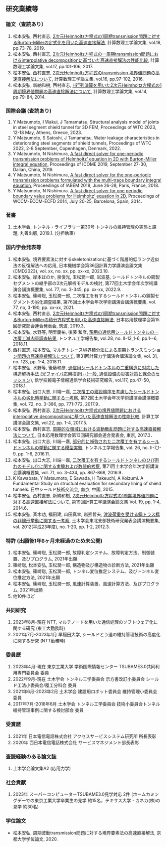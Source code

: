 ## 研究業績等

### 論文（査読あり）
1. 松本安弘, 西村直志, [2次元Helmholtz方程式の1周期transmission問題に対するBurton-Millerの定式化を用いた高速直接解法](http://www.matsumoto.nuem.nagoya-u.ac.jp/jascome/denshi-journal/19/JA1915.pdf), 計算数理工学論文集, vol.19, pp.73-78, 2019.
1. 松本安弘, 西村直志, [2次元Helmholtz方程式の一周期transmission問題におけるinterpolative decompositionに基づいた高速直接解法の性能比較](http://www.matsumoto.nuem.nagoya-u.ac.jp/jascome/denshi-journal/17/JA1721.pdf), 計算数理工学論文集, vol.17, pp.101-106, 2017.
1. 松本安弘, 西村直志, [2次元Helmholtz方程式のtransmission 境界値問題の高速直接解法について](http://www.matsumoto.nuem.nagoya-u.ac.jp/jascome/denshi-journal/16/JA1622.pdf), 計算数理工学論文集, vol.16, pp.97-102, 2016.
1. 松本安弘, 新納和樹, 西村直志, [H行列演算を用いた2次元Helmholtz方程式の1周期境界値問題の高速直接解法について](http://www.matsumoto.nuem.nagoya-u.ac.jp/jascome/denshi-journal/14/JA1419.pdf), 計算数理工学論文集, vol.14, pp.79-84, 2014.

### 国際会議 (査読あり)
1. Y Matsumoto, I Wakui, J Tamamatsu, Structural analysis model of joints in steel segment shield tunnel for 3D FEM, Proceedings of WTC 2023, 12-18 May, Athens, Greece, 2023.
1. Y Matsumoto, S Satoshi, J Tamamatsu, Water leakage characteristics in deteriorating steel segments of shield tunnels, Proceedings of WTC 2022, 2-8 September, Copenhagen, Denmark, 2022.
1. Y Matsumoto, N Nishimura, [A fast direct solver for one-periodic transmission problems of Helmholtz’ equation in 2D with Burton-Miller integral equation](http://icome2019.dlut.edu.cn/files/20191023/191023_1609404.pdf), Proceedings of ICOME 2019, September 27-30, Dalian, China, 2019.
1. Y Matsumoto, N Nishimura, [A fast direct solver for the one-periodic transmission problems formulated with the multi-trace boundary integral equation](https://project.inria.fr/iabem2018/files/2018/06/book-of-abstracts_iabem2018.pdf), Proceedings of IABEM 2018, June 26-28, Paris, France, 2018.
1. Y Matsumoto, N Nishimura. [A fast direct solver for one periodic boundary value problems for Helmholtz’ equation in 2D](http://www.wccm-eccm-ecfd2014.org/admin/files/fileabstract/a2739.pdf), Proceedings of WCCM-ECCM-ECFD 2014, July 20-25, Barcelona, Spain, 2014.

### 著書
1. 土木学会, トンネル・ライブラリー第30号 トンネルの維持管理の実態と課題, 丸善出版, 2019.1. (分担執筆)

### 国内学会発表等
1. 松本安弘, 境界要素法に対するskeletonizationに基づく階層的低ランク近似法の反復解法への応用, 日本機械学会第36回計算力学講演会論文集 (CMD2023), vol. xx, no. xx, pp. xx-xx, 2023.10.
1. 松本安弘, 岸本ほのか, 泉俊光, 玉松潤一郎, 岩波基, シールドトンネルの鋼製セグメントの継手部の3次元解析モデルの検討, 第77回土木学会年次学術講演会講演概要集, vol. 77, no. 3-345, pp. xx-xx, 2022.9.
1. 松本安弘, 篠﨑聡, 玉松潤一郎, 二次覆工を有するシールドトンネルの鋼製セグメントの劣化調査結果, 第76回土木学会年次学術講演会講演概要集, vol. 77, no, 3-190, pp. xx-xx, 2021.
1. 松本安弘, 西村直志, [2次元Helmholtz方程式の1周期transmission問題に対するBurton-Millerの積分方程式を用いた高速直接解法](https://union2019.jsiam.org/program/#1391), 日本応用数理学会第15回研究部会連合発表会, 筑波, 2019.3．
1. 松本安弘, 水野等, 明里慶祐, 後藤 和彦, [現用の通信用シールドトンネルの一次覆工減肉量調査結果](http://library.jsce.or.jp/jsce/open/00047/2018/28-02-12.pdf), トンネル工学報告集, vol.28, no. II-12_1-6, pp.1--6, 2018.11.
1. 西村直志, 松本安弘, [マルチトレース境界積分法による周期トランスミッション問題の高速直接解法について](https://cir.nii.ac.jp/crid/1390001288139843584), 第31回計算力学講演会講演論文集, vol. 31, no. 123, pp. 1-4, 2018.11.
1. 松本安弘, 水野等, 後藤和彦, [通信用シールドトンネルの二重構造に対応した構造解析手法 (光ファイバ応用技術)--(一般, 通信設備の災害対策と保全のセッション)](https://ken.ieice.org/ken/paper/2018011981BB/), 信学技報電子情報通信学会技術研究報告, vol.117, pp.47-50, 2018.1.
1. 松本安弘, 出口大志, 川端一嘉, [二次覆工の建設順序を考慮したシールドトンネルの劣化時挙動に関する一考察](http://library.jsce.or.jp/jsce/open/00035/2017/72-03/72-03-0386.pdf), 第72回土木学会年次学術講演会講演概要集, vol. 72, no. 3-386, pp. 771-772, 2017.9．
1. 松本安弘, 西村直志, [2次元Helmholtz方程式の境界値問題におけるinterpolative decompositionに基づいた高速直接解法の性能比較](https://cir.nii.ac.jp/crid/1520009408944063616), 計算工学講演会論文集, vol.22, pp. 1-4, 2017.5.
1. 松本安弘, 西村直志, [周期的な領域における波動散乱問題に対する高速直接解法について](https://union2017.jsiam.org/program#885), 日本応用数理学会第13回研究部会連合発表会, 東京, 2017.3．
1. 松本安弘, 出口大志, 川端一嘉, [部分的に補強された二次覆工を有するシールドトンネルの挙動に関する模型実験](http://library.jsce.or.jp/jsce/open/00047/2016/26-02-07.pdf), トンネル工学報告集, vol. 26, no. II-7_1-9, pp. 1-6, 2016.11．
1. 松本安弘, 出口大志, 川端一嘉, [二次覆工を有するシールドトンネルのひび割れのモデル化に関する実験および数値的考察](http://library.jsce.or.jp/jsce/open/00035/2016/71-03/71-03-0434.pdf), 第71回土木学会年次学術講演会講演概要集, vol. 71, no. 3-434, pp. 867-868, 2016.9．
1. K Kawabata, Y Matsumoto, E Sawada, H Takeuchi, A Koizumi. A Fundamental Study on structual evaluation for secondary lining of shield tunnels. 日中シールド技術交流会, 南京, 中国, 2015.
1. 松本安弘, 西村直志, 新納和樹, [2次元Helmholtz方程式の1周期境界値問題に対する高速直接解法について](https://cir.nii.ac.jp/crid/1520853833298937088), 第19回計算工学講演会論文集 Vol. 19, pp. 1-4, 2014.6．
1. 松本安弘, 斉木功, 福田建, 山田真幸, 岩熊哲夫, [津波荷重を受ける鋼トラス橋の非線形挙動に関する一考察](http://library.jsce.or.jp/jsce/open/00322/2012/49-01-0020.pdf), 土木学会東北支部技術研究発表会講演概要集, vol. 2012(平成23年度), no. 1-20, pp. 1-2, 2012.3.

### 特許 (出願後1年6ヶ月未経過のため未公開)
1. 松本安弘, 篠﨑聡, 玉松潤一郎, 故障判定システム、故障判定方法、制御装置、及びプログラム, 2021年出願
1. 篠﨑聡, 松本安弘, 玉松潤一郎, 構造物及び構造物の診断方法, 2021年出願
1. 松本安弘, 篠﨑聡, 玉松潤一郎, トンネル変位推定システム、及びトンネル変位推定方法, 2021年出願
1. 松本安弘, 篠﨑聡, 玉松潤一郎, 風速計算装置、風速計算方法、及びプログラム, 2021年出願
1. 他10件ほど

### 共同研究
1. 2023年8月-現在 NTT, マルチノードを用いた通信処理のソフトウェア化に関する研究 (東工大勤務時)
1. 2021年7月-2023年1月 早稲田大学, シールドとう道の維持管理技術の高度化に関する研究 (NTT勤務時)

### 委員歴
1. 2023年4月-現在 東京工業大学 学術国際情報センター TSUBAME3.0共同利用専門委員会 委員
1. 2022年9月-現在 土木学会 トンネル工学委員会 示方書改訂小委員会 シールド工法小委員会/覆工分科会 委員 
1. 2021年6月-2023年2月 土木学会 建設用ロボット委員会 維持管理小委員会 委員
1. 2017年7月-2018年6月 土木学会 トンネル工学委員会 技術小委員会トンネル維持管理事例に関する検討部会 委員

### 受賞歴
1. 2021年 日本電信電話株式会社 アクセスサービスシステム研究所 所長表彰
1. 2020年 西日本電信電話株式会社 サービスマネジメント部長表彰

### 査読経験のある論文誌
1. 土木学会論文集A2 (応用力学)

### 社会貢献
1. 2023年 スーパーコンピューターTSUBAME3.0見学対応 2件 (ホームカミングデーでの東京工業大学卒業生の見学 約15名，テキサス大学・カネカ(株)の見学 約30名)

### 学位論文
- 松本安弘, 周期波動transmission問題に対する境界要素法の高速直接解法, 京都大学学位論文, 2020.